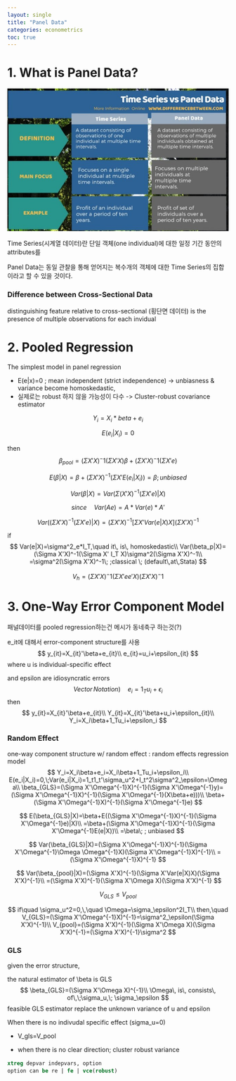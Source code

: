 ```yaml
---
layout: single
title: "Panel Data"
categories: econometrics
toc: true
---
```


# 1. What is Panel Data?

![Difference Between Time Series and Panel Data | Compare the Difference  Between Similar Terms](../../assets/images/2022-03-02-econometrics/Difference-Between-Time-Series-and-Panel-Data-Tabular-Form.jpg)

Time Series(시계열 데이터)란 단일 객체(one individual)에 대한 일정 기간 동안의 attributes를 

Panel Data는 동일 관찰을 통해 얻어지는 복수개의 객체에 대한 Time Series의 집합이라고 할 수 있을 것이다.



### Difference between Cross-Sectional Data

distinguishing feature relative to cross-sectional (횡단면 데이터) is the presence of multiple observations for each invidual





# 2. Pooled Regression

The simplest model in panel regression

- E(e|x)=0 ; mean independent (strict independence) -> unbiasness & variance become homoskedastic, 
- 실제로는 robust 하지 않을 가능성이 다수 -> Cluster-robust covariance estimator


$$
Y_i=X_i*beta+e_i
$$

$$
E(e_i|X_i)=0
$$

then
$$
\beta_{pool}=( \Sigma X'X)^-1 (\Sigma X'X)\beta + ( \Sigma X'X)^-1 (\Sigma X'e)
$$

$$
E(\beta|X) =\beta + (\Sigma X'X)^{-1} (\Sigma X' E(e_i|X_i)) = \beta  ;  unbiased
$$

$$
Var(\beta | X)=Var(\Sigma (X'X)^{{-1}}(\Sigma X'e)|X)
$$

$$
since\quad Var(Ae)=A*Var(e)*A'
$$

$$
Var((\Sigma X'X)^{-1}(\Sigma X'e)|X) = (\Sigma X'X)^{-1}[\Sigma X'Var(e|X)X](\Sigma X'X)^{{-1}}
$$

if
$$
Var(e|X)=\sigma^2_e*I_T,\quad it\, is\, homoskedastic\\
Var(\beta_p|X)=(\Sigma X'X)^-1(\Sigma X' I_T X)\sigma^2(\Sigma X'X)^-1\\
=\sigma^2(\Sigma X'X)^-1\; ;classical \; (default\,at\,Stata)
$$

$$
V_h=(\Sigma X'X)^-1(\Sigma X'ee'X)(\Sigma X'X)^-1
$$



# 3. One-Way Error Component Model

패널데이터를 pooled regression하는건 메시가 동네축구 하는것(?)

e_it에 대해서 error-component structure를 사용
$$
y_{it}=X_{it}'\beta+e_{it}\\
e_{it}=u_i+\epsilon_{it}
$$
where u is individual-specific effect

and epsilon are idiosyncratic errors
$$
Vector\, Notation)\quad
e_i=1_Tu_i+\epsilon_i
$$
then 
$$
y_{it}=X_{it}'\beta+e_{it}\\
Y_{it}=X_{it}'\beta+u_i+\epsilon_{it}\\
Y_i=X_i\beta+1_Tu_i+\epsilon_i
$$

### Random Effect

one-way component structure w/ random effect : random effects regression model
$$
Y_i=X_i\beta+e_i=X_i\beta+1_Tu_i+\epsilon_i\\
E(e_i|X_i)=0,\;Var(e_i|X_i)=1_t1_t'\sigma_u^2+I_t^2\sigma^2_\epsilon=\Omega\\
\beta_{GLS}=(\Sigma X'\Omega^{-1}X)^{-1}(\Sigma X'\Omega^{-1}y)=(\Sigma X'\Omega^{-1}X)^{-1}(\Sigma X'\Omega^{-1}(X\beta+e)))\\
\beta+(\Sigma X'\Omega^{-1}X)^{-1}(\Sigma X'\Omega^{-1}e)
$$

$$
E(\beta_{GLS}|X)=\beta+E((\Sigma X'\Omega^{-1}X)^{-1}(\Sigma X'\Omega^{-1}e)|X)\\
=\beta+(\Sigma X'\Omega^{-1}X)^{-1}(\Sigma X'\Omega^{-1}E(e|X))\\
=\beta\; ; unbiased
$$

$$
Var(\beta_{GLS}|X)=(\Sigma X'\Omega^{-1}X)^{-1}(\Sigma X'\Omega^{-1}\Omega \Omega^{-1}X)(\Sigma X'\Omega^{-1}X)^{-1}\\
=(\Sigma X'\Omega^{-1}X)^{-1}
$$

$$
Var(\beta_{pool}|X)=(\Sigma X'X)^{-1}(\Sigma X'Var(e|X)X)(\Sigma X'X)^{-1}\\
=(\Sigma X'X)^{-1}(\Sigma X'\Omega X)(\Sigma X'X)^{-1}
$$

$$
V_{GLS}\leq V_{pool}
$$




$$
if\quad \sigma_u^2=0,\,\quad \Omega=\sigma_\epsilon^2I_T\\
then,\quad V_{GLS}=(\Sigma X'\Omega^{-1}X)^{-1}=\sigma^2_\epsilon(\Sigma X'X)^{-1}\\
V_{pool}=(\Sigma X'X)^{-1}(\Sigma X'\Omega X)(\Sigma X'X)^{-1}=(\Sigma X'X)^{-1}\sigma^2
$$

### GLS

given the error structure,

the natural estimator of \beta is GLS
$$
\beta_{GLS}=(\Sigma X'\Omega X)^{-1}\\
\Omega\, is\, consists\, of\,\;\sigma_u,\; \sigma_\epsilon
$$
feasible GLS estimator replace the unknown variance of u and epsilon

When there is no indivudal specific effect (sigma_u=0)

- V_gls=V_pool

- when there is no clear direction; cluster robust variance

```Stata
xtreg depvar indepvars, option
option can be re | fe | vce(robust)
```






